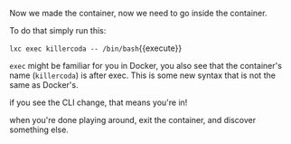 Now we made the container, now we need to go inside the container.

To do that simply run this:

`lxc exec killercoda -- /bin/bash`{{execute}}

`exec` might be familiar for you in Docker, you also see that the container's name (`killercoda`) is after exec. This is some new syntax that is not the same as Docker's.

if you see the CLI change, that means you're in!

when you're done playing around, exit the container, and discover something else.